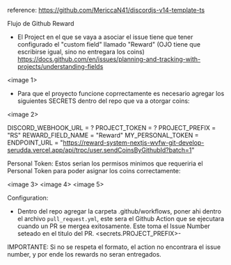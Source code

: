 reference: https://github.com/MericcaN41/discordjs-v14-template-ts

Flujo de Github Reward

- El Project en el que se vaya a asociar el issue tiene que tener configurado el "custom field" llamado "Reward" (OJO tiene que escribirse igual, sino no entregara los coins)
  https://docs.github.com/en/issues/planning-and-tracking-with-projects/understanding-fields

<image 1>

- Para que el proyecto funcione coprrectamente es necesario agregar los siguientes SECRETS dentro del repo que va a otorgar coins:

<image 2>

DISCORD_WEBHOOK_URL = ?
PROJECT_TOKEN = ?
PROJECT_PREFIX = "RS"
REWARD_FIELD_NAME = "Reward"
MY_PERSONAL_TOKEN = <Personal Token>
ENDPOINT_URL = "https://reward-system-nextjs-wvfw-git-develop-serudda.vercel.app/api/trpc/user.sendCoinsByGithubId?batch=1"

Personal Token:
Estos serian los permisos minimos que requeriria el Personal Token para poder asignar los coins correctamente:

<image 3>
<image 4>
<image 5>

Configuration:

- Dentro del repo agregar la carpeta .github/workflows, poner ahi dentro el archivo `pull_request.yml`, este sera el Github Action que se ejecutara cuando un PR se mergea exitosamente. Este toma el Issue Number seteado en el titulo del PR.
  <secrets.PROJECT_PREFIX>-<issueNumber>

IMPORTANTE: Si no se respeta el formato, el action no encontrara el issue number, y por ende los rewards no seran entregados.
